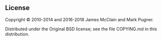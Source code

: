 
## License

Copyright © 2010-2014 and 2016-2018 James McClain and Mark Pugner.

Distributed under the Original BSD license; see the file COPYING.md in this distribution.
